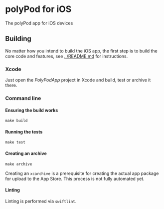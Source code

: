 # polyPod for iOS

The polyPod app for iOS devices

## Building

No matter how you intend to build the iOS app, the first step is to build the
core code and features, see [../README.md](../README.md) for instructions.

### Xcode

Just open the _PolyPodApp_ project in Xcode and build, test or archive it there.

### Command line

#### Ensuring the build works

    make build

#### Running the tests

    make test

#### Creating an archive

    make archive

Creating an `xcarchive` is a prerequisite for creating the actual app package
for upload to the App Store. This process is not fully automated yet.

#### Linting

Linting is performed via `swiftlint`.

